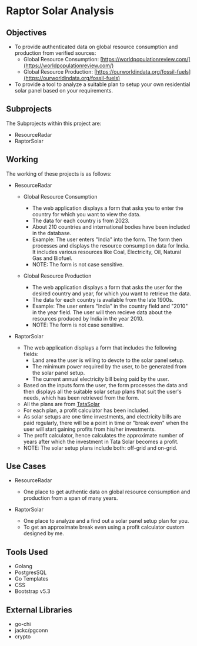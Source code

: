 # Raptor Solar Analysis

## Objectives
- To provide authenticated data on global resource consumption and production from verified sources:
    - Global Resource Consumption: [https://worldpopulationreview.com/](https://worldpopulationreview.com/)
    - Global Resource Production: [https://ourworldindata.org/fossil-fuels](https://ourworldindata.org/fossil-fuels)
- To provide a tool to analyze a suitable plan to setup your own residential solar panel based on your requirements.

## Subprojects
The Subprojects within this project are:
- ResourceRadar
- RaptorSolar

## Working
The working of these projects is as follows:
- ResourceRadar
    - Global Resource Consumption
        - The web application displays a form that asks you to enter the country for which you want to view the data.
        - The data for each country is from 2023.
        - About 210 countries and international bodies have been included in the database.
        - Example: 
        The user enters "India" into the form. The form then processes and displays the resource consumption data for India. It includes various resources like Coal, Electricity, Oil, Natural Gas and Biofuel.
        - NOTE: The form is not case sensitive.

    - Global Resource Production
        - The web application displays a form that asks the user for the desired country and year, for which you want to retrieve the data.
        - The data for each country is available from the late 1900s.
        - Example:
        The user enters "India" in the country field and "2010" in the year field. The user will then recieve data about the resources produced by India in the year 2010.
        - NOTE: The form is not case sensitive.

- RaptorSolar
  - The web application displays a form that includes the following fields:
      - Land area the user is willing to devote to the solar panel setup.
      - The minimum power required by the user, to be generated from the solar panel setup.
      - The current annual electricity bill being paid by the user.
  - Based on the inputs form the user, the form processes the data and then displays all the suitable solar setup plans that suit the user's needs, which has been retrieved from the form.
  - All the plans are from [TataSolar](https://www.tatapowersolar.com/rooftops/residential/)
  - For each plan, a profit calculator has been included.
  - As solar setups are one time investments, and electricity bills are paid regularly, there will be a point in time or  "break even" when the user will start gaining profits from his/her investments.
  - The profit calculator, hence calculates the approximate number of years after which the investment in Tata Solar becomes a profit.
  - NOTE: The solar setup plans include both: off-grid and on-grid.

## Use Cases
- ResourceRadar
  - One place to get authentic data on global resource consumption and production from a span of many years.

- RaptorSolar
  - One place to analyze and a find out a solar panel setup plan for you.
  - To get an approximate break even using a profit calculator custom designed by me.

## Tools Used
- Golang
- PostgresSQL
- Go Templates
- CSS
- Bootstrap v5.3

## External Libraries
- go-chi
- jackc/pgconn
- crypto



